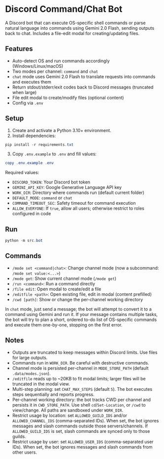 # Discord Command/Chat Bot

A Discord bot that can execute OS-specific shell commands or parse natural language into commands using Gemini 2.0 Flash, sending outputs back to chat. Includes a file-edit modal for creating/updating files.

## Features
- Auto-detect OS and run commands accordingly (Windows/Linux/macOS)
- Two modes per channel: `command` and `chat`
- `chat` mode uses Gemini 2.0 Flash to translate requests into commands and executes them
- Return stdout/stderr/exit codes back to Discord messages (truncated when large)
- File edit modal to create/modify files (optional content)
- Config via `.env`

## Setup
1. Create and activate a Python 3.10+ environment.
2. Install dependencies:

```powershell
pip install -r requirements.txt
```

3. Copy `.env.example` to `.env` and fill values:

```powershell
copy .env.example .env
```

Required values:
- `DISCORD_TOKEN`: Your Discord bot token
- `GEMINI_API_KEY`: Google Generative Language API key
- `WORK_DIR`: Directory where commands run (default current folder)
- `DEFAULT_MODE`: `command` or `chat`
- `COMMAND_TIMEOUT_SEC`: Safety timeout for command execution
- `ALLOW_EVERYONE`: If `true`, allow all users; otherwise restrict to roles configured in code

## Run

```powershell
python -m src.bot
```

## Commands
- `/mode set <command|chat>`: Change channel mode (now a subcommand: `/mode set value:<...>`) 
- `/mode get`: Show current channel mode (`/mode get`)
- `/run <command>`: Run a command directly
- `/file edit`: Open modal to create/edit a file
- `/editfile <path>`: Open existing file, edit in modal (content prefilled)
- `/cwd [path]`: Show or change the per-channel working directory

In `chat` mode, just send a message; the bot will attempt to convert it to a command using Gemini and run it.
If your message contains multiple tasks, the bot will try to plan a short, ordered to-do list of OS-specific commands and execute them one-by-one, stopping on the first error.

## Notes
- Outputs are truncated to keep messages within Discord limits. Use files for large outputs.
- Commands run in `WORK_DIR`. Be careful with destructive commands.
- Channel mode is persisted per-channel in `MODE_STORE_PATH` (default `.data/modes.json`).
- `/editfile` reads up to ~20KB to fit modal limits; larger files will be truncated in the modal view.
- Multi-step planning: set `CHAT_MAX_STEPS` (default `5`). The bot executes steps sequentially and reports progress.
- Per-channel working directory: the bot tracks CWD per channel and persists it in `CWD_STORE_PATH`. Use shell `cd`/`Set-Location`, or `/cwd` to view/change. All paths are sandboxed under `WORK_DIR`.
- Restrict usage by location: set `ALLOWED_GUILD_IDS` and/or `ALLOWED_CHANNEL_IDS` (comma-separated IDs). When set, the bot ignores messages and slash commands outside those servers/channels. If `ALLOWED_GUILD_IDS` is set, slash commands are synced only to those guilds.
- Restrict usage by user: set `ALLOWED_USER_IDS` (comma-separated user IDs). When set, the bot ignores messages and slash commands from other users.
